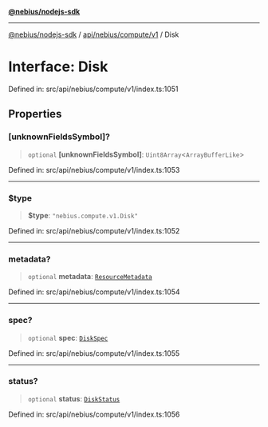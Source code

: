 [**@nebius/nodejs-sdk**](../../../../../README.md)

***

[@nebius/nodejs-sdk](../../../../../README.md) / [api/nebius/compute/v1](../README.md) / Disk

# Interface: Disk

Defined in: src/api/nebius/compute/v1/index.ts:1051

## Properties

### \[unknownFieldsSymbol\]?

> `optional` **\[unknownFieldsSymbol\]**: `Uint8Array`\<`ArrayBufferLike`\>

Defined in: src/api/nebius/compute/v1/index.ts:1053

***

### $type

> **$type**: `"nebius.compute.v1.Disk"`

Defined in: src/api/nebius/compute/v1/index.ts:1052

***

### metadata?

> `optional` **metadata**: [`ResourceMetadata`](../../../common/v1/interfaces/ResourceMetadata.md)

Defined in: src/api/nebius/compute/v1/index.ts:1054

***

### spec?

> `optional` **spec**: [`DiskSpec`](DiskSpec.md)

Defined in: src/api/nebius/compute/v1/index.ts:1055

***

### status?

> `optional` **status**: [`DiskStatus`](DiskStatus.md)

Defined in: src/api/nebius/compute/v1/index.ts:1056
